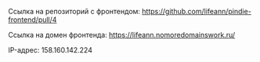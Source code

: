 Ссылка на репозиторий с фронтендом: https://github.com/lifeann/pindie-frontend/pull/4

Ссылка на домен фронтенда: https://lifeann.nomoredomainswork.ru/

IP-адрес: 158.160.142.224